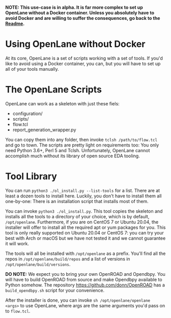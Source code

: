 **NOTE: This use-case is in alpha. It is far more complex to set up OpenLane without a Docker container. Unless you absolutely have to avoid Docker and are willing to suffer the consequences, go back to the [Readme](./README.md).**

# Using OpenLane without Docker
At its core, OpenLane is a set of scripts working with a set of tools. If you'd like to avoid using a Docker container, you can, but you will have to set up all of your tools manually.

# The OpenLane Scripts
OpenLane can work as a skeleton with just these fiels:

* configuration/
* scripts/
* flow.tcl
* report_generation_wrapper.py

You can copy them into any folder, then invoke `tclsh /path/to/flow.tcl` and go to town. The scripts are pretty light on requirements too: You only need Python 3.6+, Perl 5 and Tclsh. Unfortunately, OpenLane cannot accomplish much without its library of open source EDA tooling. 

# Tool Library
You can run `python3 ./ol_install.py --list-tools` for a list. There are at least a dozen tools to install here. Luckily, you don't have to install them all one-by-one: There is an installation script that installs most of them.

You can invoke `python3 ./ol_install.py`. This tool copies the skeleton and installs all the tools to a directory of your choice, which is by default, `/opt/openlane`. Furthermore, if you are on CentOS 7 or Ubuntu 20.04, the installer will offer to install all the required apt or yum packages for you. This tool is only really supported on Ubuntu 20.04 or CentOS 7: you can try your best with Arch or macOS but we have not tested it and we cannot guarantee it will work.

The tools will all be installed with `/opt/openlane` as a prefix. You'll find all the repos in `/opt/openlane/build/repos` and a list of versions in `/opt/openlane/build/versions`.

**DO NOTE:** We expect you to bring your own OpenROAD and Opendbpy. You will have to build OpenROAD from source and make Opendbpy available to Python somehow. The repository https://github.com/donn/OpenROAD has a `build_opendbpy.sh` script for your convenience.

After the installer is done, you can invoke `sh /opt/openlane/openlane <args>` to use OpenLane, where args are the same arguments you'd pass on to `flow.tcl`.
